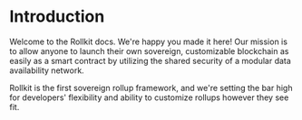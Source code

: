 # Introduction

Welcome to the Rollkit docs. We're happy you made it here!
Our mission is to allow anyone to launch their own sovereign, customizable blockchain as easily as a smart contract by utilizing the shared security of a modular data availability network.

Rollkit is the first sovereign rollup framework, and we're setting the bar high for developers' flexibility and ability to customize rollups however they see fit.
